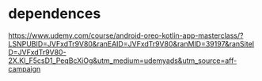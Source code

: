 # dependences
https://www.udemy.com/course/android-oreo-kotlin-app-masterclass/?LSNPUBID=JVFxdTr9V80&ranEAID=JVFxdTr9V80&ranMID=39197&ranSiteID=JVFxdTr9V80-2X.Kl_F5csD1_PeqBcXiOg&utm_medium=udemyads&utm_source=aff-campaign
